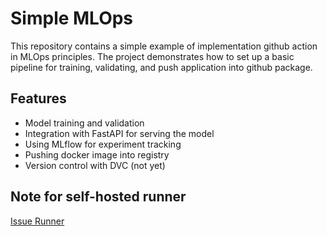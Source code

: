 # Simple MLOps

This repository contains a simple example of implementation github action in MLOps principles. The project demonstrates how to set up a basic pipeline for training, validating, and push application into github package.

## Features

- Model training and validation
- Integration with FastAPI for serving the model
- Using MLflow for experiment tracking
- Pushing docker image into registry
- Version control with DVC (not yet)

## Note for self-hosted runner

[Issue Runner](https://github.com/actions/setup-python/issues/460)
